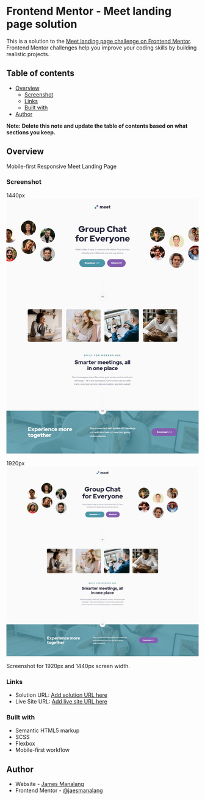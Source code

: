 # Frontend Mentor - Meet landing page solution

This is a solution to the [Meet landing page challenge on Frontend Mentor](https://www.frontendmentor.io/challenges/meet-landing-page-rbTDS6OUR). Frontend Mentor challenges help you improve your coding skills by building realistic projects.

## Table of contents

- [Overview](#overview)
  - [Screenshot](#screenshot)
  - [Links](#links)
  - [Built with](#built-with)
- [Author](#author)

**Note: Delete this note and update the table of contents based on what sections you keep.**

## Overview

Mobile-first Responsive Meet Landing Page

### Screenshot

1440px
![1440](./1440.png)

1920px
![1920](./screenshot.png)

Screenshot for 1920px and 1440px screen width.

### Links

- Solution URL: [Add solution URL here](https://www.frontendmentor.io/solutions/mobilefirst-responsive-meet-landing-page-TH-6xYVwf)
- Live Site URL: [Add live site URL here](https://meet-landing-page-tau-nine.vercel.app/)

### Built with

- Semantic HTML5 markup
- SCSS
- Flexbox
- Mobile-first workflow

## Author

- Website - [James Manalang](https://jaesmanalang.github.io/portfolio/)
- Frontend Mentor - [@jaesmanalang](https://www.frontendmentor.io/profile/jaesmanalang)
